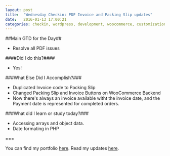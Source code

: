 ```yaml
---
layout: post
title:  "Wednesday Checkin: PDF Invoice and Packing Slip updates"
date:   2016-01-13 17:00:21
categories: checkin, wordpress, development, woocommerce, customization
---
```


##Main GTD for the Day##

- Resolve all PDF issues

####Did I do this?####

- Yes!

###What Else Did I Accomplish?###

- Duplicated Invoice code to Packing Slip
- Changed Packing Slip and Invoice Buttons on WooCommerce Backend
- Now there's always an invoice available witht the invoice date, and the Payment date is represented for completed orders.

###What did I learn or study today?###

- Accessing arrays and object data.
- Date formating in PHP

===

You can find my portfolio [here][FPSportfolio].
Read my updates [here][n8finch].

[FPSportfolio]: http://finchproservices.com/portfolio
[n8finch]: http://n8finch.com
